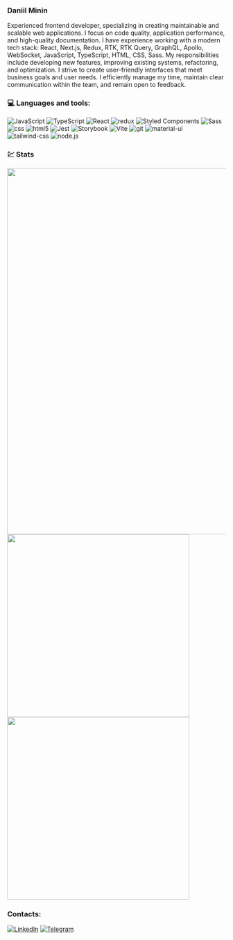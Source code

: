 ### Daniil Minin
 
<!-- <img align="right" src="https://media2.giphy.com/media/v1.Y2lkPTc5MGI3NjExejlndzZvam1kZzJsaDVsazhza3JobTdwY3ViZXJyejN5anNhcW45ZSZlcD12MV9pbnRlcm5hbF9naWZfYnlfaWQmY3Q9cw/GOSYhIC5AF1le/giphy.gif" width="320"> -->

Experienced frontend developer, specializing in creating maintainable and scalable web applications. I focus on code quality, application performance, and high-quality documentation.
I have experience working with a modern tech stack: React, Next.js, Redux, RTK, RTK Query, GraphQL, Apollo, WebSocket, JavaScript, TypeScript, HTML, CSS, Sass. My responsibilities include developing new features, improving existing systems, refactoring, and optimization. I strive to create user-friendly interfaces that meet business goals and user needs.
I efficiently manage my time, maintain clear communication within the team, and remain open to feedback.

### 💻 Languages and tools:

<p>
  <img alt="JavaScript" src="https://img.shields.io/badge/JavaScript-F7DF1E?style=flat-square&logo=javascript&logoColor=black" />
   <img alt="TypeScript" src="https://img.shields.io/badge/TypeScript-007ACC?style=flat-square&logo=typescript&logoColor=white" />
  <img alt="React" src="https://img.shields.io/badge/-React-45b8d8?style=flat-square&logo=react&logoColor=white" />
  <img alt="redux" src="https://img.shields.io/badge/-Redux-764ABC?style=flat-square&logo=redux&logoColor=white" />
  <img alt="Styled Components" src="https://img.shields.io/badge/-Styled_Components-db7092?style=flat-square&logo=styled-components&logoColor=white" />
  <img alt="Sass" src="https://img.shields.io/badge/-Sass-CC6699?style=flat-square&logo=sass&logoColor=white" />
  <img alt="css" src="https://img.shields.io/badge/-CSS-017dc8?style=flat-square&logo=css3&logoColor=white" />
  <img alt="html5" src="https://img.shields.io/badge/-HTML5-E34F26?style=flat-square&logo=html5&logoColor=white" />
  <img alt="Jest" src="https://img.shields.io/badge/-Jest-c53d17?style=flat-square&logo=jest&logoColor=white" />
  <img alt="Storybook" src="https://img.shields.io/badge/-Storybook-f1618c?style=flat-square&logo=storybook&logoColor=white" />
  <img alt="Vite" src="https://img.shields.io/badge/-Vite-8F6EFE?style=flat-square&logo=vite&logoColor=white" />
  <img alt="git" src="https://img.shields.io/badge/-Git-F05032?style=flat-square&logo=git&logoColor=white" />
<!--   <img alt="mongoDB" src="https://img.shields.io/badge/MongoDB-4EA94B?style=flat-square&logo=mongodb&logoColor=white" /> -->
 <img alt="material-ui" src="https://img.shields.io/badge/Material--UI-0081CB?style=flat-square&logo=material-ui&logoColor=white" />
<!--  <img alt="vue.js" src="https://img.shields.io/badge/Vue.js-35495E?style=flat-square&logo=vue.js&logoColor=4FC08D" /> -->
<!--  <img alt="angular" src="https://img.shields.io/badge/Angular-DD0031?style=flat-square&logo=angular&logoColor=white" /> -->
  <img alt="tailwind-css" src="https://img.shields.io/badge/Tailwind_CSS-38B2AC?style=flat-square&logo=tailwind-css&logoColor=white" />
  <img alt="node.js" src="https://img.shields.io/badge/Node.js-43853D?style=flat-square&logo=node.js&logoColor=white" />
</p>

### 💹 Stats
<div id="stat" align="left">
  <img src="https://github-profile-summary-cards.vercel.app/api/cards/profile-details?username=daniilminin1990&theme=prussian" width="842" alt=""/>
  <img src="https://github-profile-summary-cards.vercel.app/api/cards/most-commit-language?username=daniilminin1990&theme=prussian" width="420" alt=""/>
  <img src="https://github-profile-summary-cards.vercel.app/api/cards/stats?username=daniilminin1990&theme=prussian" width="420" alt=""/>
</div>

### Contacts:

[![LinkedIn](https://img.shields.io/badge/-LinkedIn-282c34?style=for-the-badge&logo=LinkedIn&logoColor=blue)][linkedin]
[![Telegram](https://img.shields.io/badge/-Telegram-282c34?style=for-the-badge&logo=Telegram)][telegram]

[linkedin]: https://www.linkedin.com/in/daniil-minin-5b738b2b3/
[telegram]: https://t.me/daniil_minin_a

